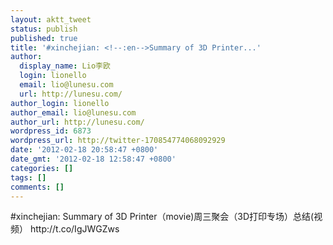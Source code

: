 ```yaml
---
layout: aktt_tweet
status: publish
published: true
title: '#xinchejian: <!--:en-->Summary of 3D Printer...'
author:
  display_name: Lio李欧
  login: lionello
  email: lio@lunesu.com
  url: http://lunesu.com/
author_login: lionello
author_email: lio@lunesu.com
author_url: http://lunesu.com/
wordpress_id: 6873
wordpress_url: http://twitter-170854774068092929
date: '2012-02-18 20:58:47 +0800'
date_gmt: '2012-02-18 12:58:47 +0800'
categories: []
tags: []
comments: []
---
```

<p>#xinchejian: <!--:en-->Summary of 3D Printer（movie)<!--:--><!--:zh-->周三聚会（3D打印专场）总结(视频）<!--:--> http://t.co/IgJWGZws</p>
